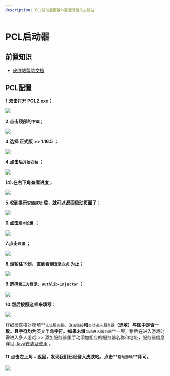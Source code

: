 ```yaml
---
description: PCL启动器配置外置登录登入皮肤站
---
```


# PCL启动器

## 前置知识

* [皮肤站帮助文档](./First/Readme/pi-fu-zhan-bang-zhu-wen-dang.md)

## PCL配置

**1.双击打开 PCL2.exe；**

![](../assets/pcl1.png)

**2.点击顶部的`下载`；**

![](../assets/image.png)

**3.选择 正式版 >> 1.16.5 ；**

![](../assets/image%20(1).png)

**4.点击后`开始安装` ；**

![](../assets/image%20(2).png)

**(4).在右下角查看进度；**

![](../assets/image%20(3).png)

**5.收到提示`安装成功` 后，就可以返回启动页面了；**

![](../assets/image%20(4).png)

**6.点击`版本设置` ；**

![](../assets/image%20(5).png)

**7.点击`设置` ；**

![](../assets/image%20(6).png)

**8.滚轮往下划，直到看到`登录方式` 为止；**

![](../assets/image%20(7).png)

**9.选择`第三方登录: Authlib-Injector` ；**

![](../assets/image%20(8).png)

**10.然后按照这样来填写：**

![](../assets/image%20(9).png)

&#x20;   仔细检查核对所填**`认证服务器`**、**`注册链接`**和**`自动进入服务器`**（选填）与图中是否一致。且字符均为**英文半角**字符。如果未填**`自动进入服务器`**一项，稍后在进入游戏时需进入多人游戏 >> 添加服务器里手动添加相应的服务器名称和地址，服务器信息详见 
[Java安装及使用](./First/Readme/java-an-zhuang-ji-shi-yong.md) 。

&#x20;

#### 11.点击左上角 **`←`** 返回，发现我们已经登入皮肤站。点击**`启动游戏`**即可。

![](../assets/image%20(10).png)

